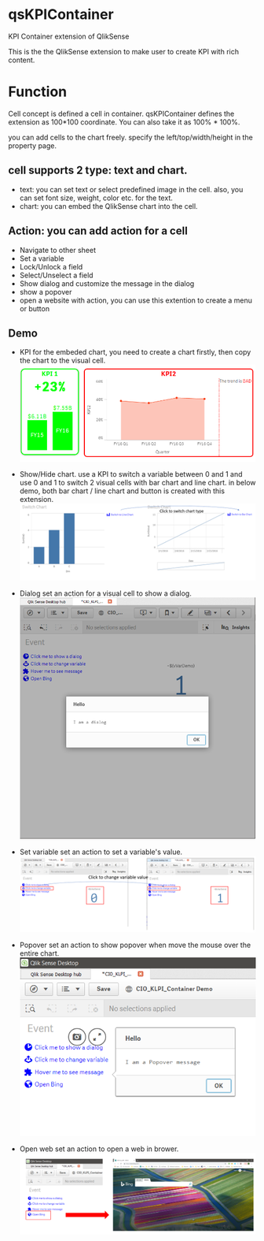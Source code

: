 # qsKPIContainer
KPI Container extension of QlikSense

This is the the QlikSense extension to make user to create KPI with rich content.

# Function
Cell concept is defined a cell in container\. qsKPIContainer defines the extension as 100*100 coordinate\. You can also take it as 100% \* 100%\.

you can add cells to the chart freely\. 
specify the left/top/width/height in the property page\. 
## cell supports 2 type: text and chart\.
* text: you can set text or select predefined image in the cell\. also, you can set font size, weight, color etc\. for the text\.
* chart: you can embed the QlikSense chart into the cell\.
## Action: you can add action for a cell
* Navigate to other sheet
*  Set a variable
*  Lock/Unlock a field
*  Select/Unselect a field
*  Show dialog and customize the message in the dialog
*  show a popover
*  open a website
with action, you can use this extention to create a menu or button
   

## Demo

* KPI
  for the embeded chart, you need to create a chart firstly, then copy the chart to the visual cell.
![KPI](https://github.com/manan5035/qsKPIContainer/blob/master/sample/KPIDemo.png)

* Show/Hide chart.
  use a KPI to switch a variable between 0 and 1 and use 0 and 1 to switch 2 visual cells with bar chart and line chart. in below demo, both bar chart / line chart and button is created with this extension.
 ![showhidechart](https://github.com/manan5035/qsKPIContainer/blob/master/sample/showhidechart.png)
 
* Dialog
  set an action for a visual cell to show a dialog.
  ![dialog](https://github.com/manan5035/qsKPIContainer/blob/master/sample/dialog.png)
  
* Set variable
  set an action to set a variable's value.
  ![setvariable](https://github.com/manan5035/qsKPIContainer/blob/master/sample/setvariable.png)
  
* Popover
  set an action to show popover when move the mouse over the entire chart.
  ![popover](https://github.com/manan5035/qsKPIContainer/blob/master/sample/popover.png)
  
* Open web
  set an action to open a web in brower.
  ![openweb](https://github.com/manan5035/qsKPIContainer/blob/master/sample/openweb.png)
